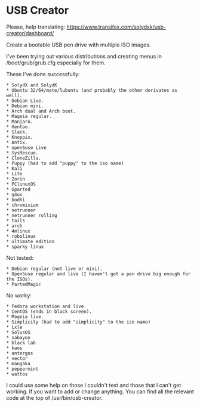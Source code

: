 USB Creator
===================

Please, help translating: https://www.transifex.com/solydxk/usb-creator/dashboard/

Create a bootable USB pen drive with multiple ISO images.

I've been trying out various distributions and creating menus in /boot/grub/grub.cfg especially for them.

These I've done successfully:

    * SolydX and SolydK
    * Ubuntu 32/64/mate/lubuntu (and probably the other derivates as well).
    * Debian Live.
    * Debian mini.
    * Arch dual and Arch boot.
    * Mageia regular.
    * Manjaro.
    * Gentoo.
    * Slack.
    * Knoppix.
    * Antix.
    * openSuse Live
    * SysRescue.
    * CloneZilla.
    * Puppy (had to add "puppy" to the iso name)
    * Kali
    * Lite
    * Zorin
    * PClinuxOS
    * Gparted
    * q4os
    * bodhi
    * chromixium
    * netrunner
    * netrunner rolling
    * tails
    * arch
    * 4mlinux
    * robolinux
    * ultimate edition
    * sparky linux


Not tested:

    * Debian regular (not live or mini).
    * OpenSuse regular and live (I haven't got a pen drive big enough for the ISOs).
    * PartedMagic


No worky:

    * Fedora workstation and live.
    * CentOS (ends in black screen).
    * Mageia live.
    * Simplicity (had to add "simplicity" to the iso name)
    * Lxle
    * SolusOS
    * sabayon
    * black lab
    * kaos
    * antergos
    * vector
    * mangaka
    * peppermint
    * wattos


I could use some help on those I couldn't test and those that I can't get working.
If you want to add or change anything. You can find all the relevant code at the top of /usr/bin/usb-creator.
